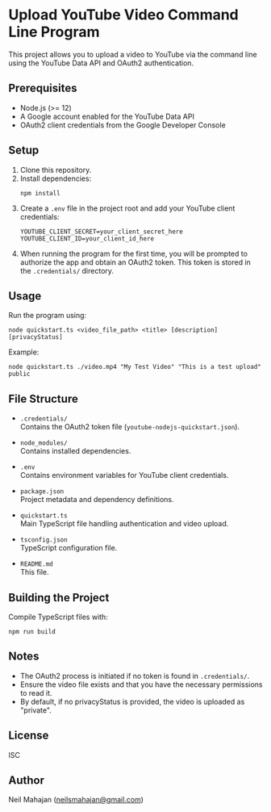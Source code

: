 # Upload YouTube Video Command Line Program

This project allows you to upload a video to YouTube via the command line using the YouTube Data API and OAuth2 authentication.

## Prerequisites

- Node.js (>= 12)
- A Google account enabled for the YouTube Data API
- OAuth2 client credentials from the Google Developer Console

## Setup

1. Clone this repository.
2. Install dependencies:
   ```
   npm install
   ```
3. Create a `.env` file in the project root and add your YouTube client credentials:
   ```
   YOUTUBE_CLIENT_SECRET=your_client_secret_here
   YOUTUBE_CLIENT_ID=your_client_id_here
   ```
4. When running the program for the first time, you will be prompted to authorize the app and obtain an OAuth2 token. This token is stored in the `.credentials/` directory.

## Usage

Run the program using:

```
node quickstart.ts <video_file_path> <title> [description] [privacyStatus]
```

Example:

```
node quickstart.ts ./video.mp4 "My Test Video" "This is a test upload" public
```

## File Structure

- `.credentials/`  
  Contains the OAuth2 token file (`youtube-nodejs-quickstart.json`).

- `node_modules/`  
  Contains installed dependencies.

- `.env`  
  Contains environment variables for YouTube client credentials.

- `package.json`  
  Project metadata and dependency definitions.

- `quickstart.ts`  
  Main TypeScript file handling authentication and video upload.

- `tsconfig.json`  
  TypeScript configuration file.

- `README.md`  
  This file.

## Building the Project

Compile TypeScript files with:

```
npm run build
```

## Notes

- The OAuth2 process is initiated if no token is found in `.credentials/`.
- Ensure the video file exists and that you have the necessary permissions to read it.
- By default, if no privacyStatus is provided, the video is uploaded as "private".

## License

ISC

## Author

Neil Mahajan ([neilsmahajan@gmail.com](mailto:neilsmahajan@gmail.com))

